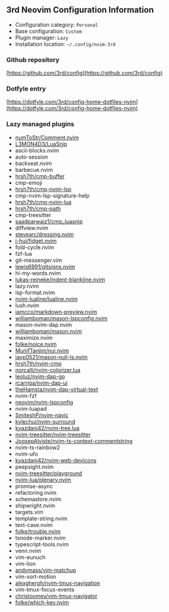 ## 3rd Neovim Configuration Information

- Configuration category: `Personal`
- Base configuration:     `Custom`
- Plugin manager:         `Lazy`
- Installation location:  `~/.config/nvim-3rd`

### Github repository

[https://github.com/3rd/config](https://github.com/3rd/config)

### Dotfyle entry

[https://dotfyle.com/3rd/config-home-dotfiles-nvim](https://dotfyle.com/3rd/config-home-dotfiles-nvim)

### Lazy managed plugins

- [numToStr/Comment.nvim](https://github.com/numToStr/Comment.nvim)
- [L3MON4D3/LuaSnip](https://github.com/L3MON4D3/LuaSnip)
- ascii-blocks.nvim
- auto-session
- backseat.nvim
- barbecue.nvim
- [hrsh7th/cmp-buffer](https://github.com/hrsh7th/cmp-buffer)
- cmp-emoji
- [hrsh7th/cmp-nvim-lsp](https://github.com/hrsh7th/cmp-nvim-lsp)
- cmp-nvim-lsp-signature-help
- [hrsh7th/cmp-nvim-lua](https://github.com/hrsh7th/cmp-nvim-lua)
- [hrsh7th/cmp-path](https://github.com/hrsh7th/cmp-path)
- cmp-treesitter
- [saadparwaiz1/cmp_luasnip](https://github.com/saadparwaiz1/cmp_luasnip)
- diffview.nvim
- [stevearc/dressing.nvim](https://github.com/stevearc/dressing.nvim)
- [j-hui/fidget.nvim](https://github.com/j-hui/fidget.nvim)
- fold-cycle.nvim
- fzf-lua
- git-messenger.vim
- [lewis6991/gitsigns.nvim](https://github.com/lewis6991/gitsigns.nvim)
- hi-my-words.nvim
- [lukas-reineke/indent-blankline.nvim](https://github.com/lukas-reineke/indent-blankline.nvim)
- lazy.nvim
- lsp-format.nvim
- [nvim-lualine/lualine.nvim](https://github.com/nvim-lualine/lualine.nvim)
- lush.nvim
- [iamcco/markdown-preview.nvim](https://github.com/iamcco/markdown-preview.nvim)
- [williamboman/mason-lspconfig.nvim](https://github.com/williamboman/mason-lspconfig.nvim)
- mason-nvim-dap.nvim
- [williamboman/mason.nvim](https://github.com/williamboman/mason.nvim)
- maximize.nvim
- [folke/noice.nvim](https://github.com/folke/noice.nvim)
- [MunifTanjim/nui.nvim](https://github.com/MunifTanjim/nui.nvim)
- [jayp0521/mason-null-ls.nvim](https://github.com/jayp0521/mason-null-ls.nvim)
- [hrsh7th/nvim-cmp](https://github.com/hrsh7th/nvim-cmp)
- [norcalli/nvim-colorizer.lua](https://github.com/norcalli/nvim-colorizer.lua)
- [leoluz/nvim-dap-go](https://github.com/leoluz/nvim-dap-go)
- [rcarriga/nvim-dap-ui](https://github.com/rcarriga/nvim-dap-ui)
- [theHamsta/nvim-dap-virtual-text](https://github.com/theHamsta/nvim-dap-virtual-text)
- nvim-fzf
- [neovim/nvim-lspconfig](https://github.com/neovim/nvim-lspconfig)
- nvim-luapad
- [SmiteshP/nvim-navic](https://github.com/SmiteshP/nvim-navic)
- [kylechui/nvim-surround](https://github.com/kylechui/nvim-surround)
- [kyazdani42/nvim-tree.lua](https://github.com/kyazdani42/nvim-tree.lua)
- [nvim-treesitter/nvim-treesitter](https://github.com/nvim-treesitter/nvim-treesitter)
- [JoosepAlviste/nvim-ts-context-commentstring](https://github.com/JoosepAlviste/nvim-ts-context-commentstring)
- nvim-ts-rainbow2
- nvim-ufo
- [kyazdani42/nvim-web-devicons](https://github.com/kyazdani42/nvim-web-devicons)
- peepsight.nvim
- [nvim-treesitter/playground](https://github.com/nvim-treesitter/playground)
- [nvim-lua/plenary.nvim](https://github.com/nvim-lua/plenary.nvim)
- promise-async
- refactoring.nvim
- schemastore.nvim
- shipwright.nvim
- targets.vim
- template-string.nvim
- text-case.nvim
- [folke/trouble.nvim](https://github.com/folke/trouble.nvim)
- tsnode-marker.nvim
- typescript-tools.nvim
- venn.nvim
- vim-eunuch
- vim-lion
- [andymass/vim-matchup](https://github.com/andymass/vim-matchup)
- vim-sort-motion
- [alexghergh/nvim-tmux-navigation](https://github.com/alexghergh/nvim-tmux-navigation)
- vim-tmux-focus-events
- [christoomey/vim-tmux-navigator](https://github.com/christoomey/vim-tmux-navigator)
- [folke/which-key.nvim](https://github.com/folke/which-key.nvim)
